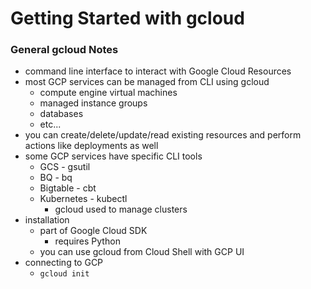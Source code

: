 # Getting Started with gcloud

### General gcloud Notes

- command line interface to interact with Google Cloud Resources
- most GCP services can be managed from CLI using gcloud
  - compute engine virtual machines
  - managed instance groups
  - databases
  - etc...
- you can create/delete/update/read existing resources and perform actions like deployments as well
- some GCP services have specific CLI tools
  - GCS - gsutil
  - BQ - bq
  - Bigtable - cbt
  - Kubernetes - kubectl
    - gcloud used to manage clusters
- installation
  - part of Google Cloud SDK
    - requires Python
  - you can use gcloud from Cloud Shell with GCP UI
- connecting to GCP
  - `gcloud init`
